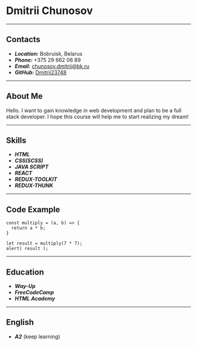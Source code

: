 # Dmitrii Chunosov
***
## Contacts
* ___Location:___ Bobruisk, Belarus
* ___Phone:___ +375 29 662 06 89
* ___Email:___ chunosov.dmitrij@bk.ru
* ___GitHub:___ [Dmitrii23748](https://github.com/Dmitrii23748)
***
## About Me
Hello. I want to gain knowledge in web development and plan to be a full stack developer. I hope this course will help me to start realizing my dream!

___

## Skills
* ___HTML___
* ___CSS(SCSS)___
* ___JAVA SCRIPT___
* ___REACT___
* ___REDUX-TOOLKIT___
* ___REDUX-THUNK___
***

## Code Example
```
const multiply = (a, b) => {
  return a * b;
}

let result = multiply(7 * 7);
alert( result );

```
***

## Education
* ___Way-Up___
* ___FreeCodeCamp___
* ___HTML Academy___
***

## English
* ___A2___ (keep learning)

